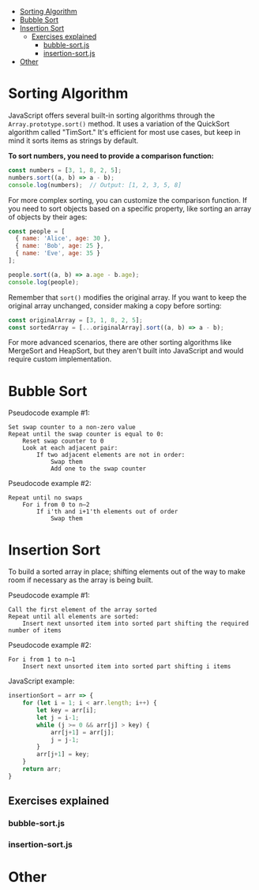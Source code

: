 - [Sorting Algorithm](#sorting-algorithm)
- [Bubble Sort](#bubble-sort)
- [Insertion Sort](#insertion-sort)
  - [Exercises explained](#exercises-explained)
    - [bubble-sort.js](#bubble-sortjs)
    - [insertion-sort.js](#insertion-sortjs)
- [Other](#other)

# Sorting Algorithm

JavaScript offers several built-in sorting algorithms through the `Array.prototype.sort()` method. It uses a variation of the QuickSort algorithm called "TimSort." It's efficient for most use cases, but keep in mind it sorts items as strings by default.

**To sort numbers, you need to provide a comparison function:**

```javascript
const numbers = [3, 1, 8, 2, 5];
numbers.sort((a, b) => a - b);
console.log(numbers);  // Output: [1, 2, 3, 5, 8]
```

For more complex sorting, you can customize the comparison function. If you need to sort objects based on a specific property, like sorting an array of objects by their ages:

```javascript
const people = [
  { name: 'Alice', age: 30 },
  { name: 'Bob', age: 25 },
  { name: 'Eve', age: 35 }
];

people.sort((a, b) => a.age - b.age);
console.log(people);
```

Remember that `sort()` modifies the original array. If you want to keep the original array unchanged, consider making a copy before sorting:

```javascript
const originalArray = [3, 1, 8, 2, 5];
const sortedArray = [...originalArray].sort((a, b) => a - b);
```

For more advanced scenarios, there are other sorting algorithms like MergeSort and HeapSort, but they aren't built into JavaScript and would require custom implementation.

# Bubble Sort

Pseudocode example #1:

```
Set swap counter to a non-zero value
Repeat until the swap counter is equal to 0:
    Reset swap counter to 0
    Look at each adjacent pair:
        If two adjacent elements are not in order:
            Swap them
            Add one to the swap counter
```

Pseudocode example #2:

```
Repeat until no swaps
    For i from 0 to n–2
        If i'th and i+1'th elements out of order
            Swap them
```

# Insertion Sort

To build a sorted array in place; shifting elements out of the way to make room if necessary as the array is being built.

Pseudocode example #1:

```
Call the first element of the array sorted
Repeat until all elements are sorted:
    Insert next unsorted item into sorted part shifting the required number of items
```

Pseudocode example #2:

```
For i from 1 to n–1
    Insert next unsorted item into sorted part shifting i items
```

JavaScript example:

```javascript
insertionSort = arr => { 
    for (let i = 1; i < arr.length; i++) { 
        let key = arr[i]; 
        let j = i-1; 
        while (j >= 0 && arr[j] > key) { 
            arr[j+1] = arr[j]; 
            j = j-1; 
        } 
        arr[j+1] = key; 
    } 
    return arr;
}
```

## Exercises explained

### bubble-sort.js

### insertion-sort.js

# Other
